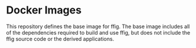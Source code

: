 # Docker Images

This repository defines the base image for ffig. The base image includes all of
the dependencies required to build and use ffig, but does not include the ffig
source code or the derived applications.
